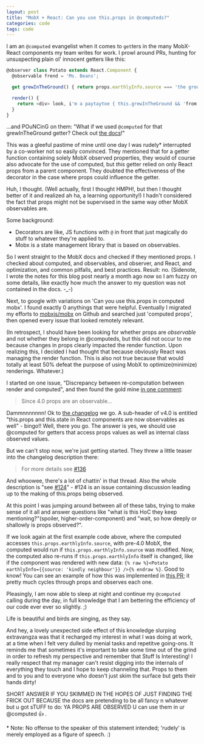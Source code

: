 ```yaml
---
layout: post
title: "MobX + React: Can you use this.props in @computeds?"
categories: code
tags: code
---
```


I am an `@computed` evangelist when it comes to `get`ters in the many MobX-React components my team writes for work. I prowl around PRs, hunting for unsuspecting plain ol' innocent getters like this:

```js
@observer class Potato extends React.Component {
  @observable frend = 'Ms. Beans';

  get grewInTheGround() { return props.earthlyInfo.source === 'the ground'; }

  render() {
    return <div> look, i'm a paytaytoe { this.grewInTheGround && 'from the ground' }</div>;
  }
}
```

...and POuNCinG on them: "What if we used `@computed` for that grewInTheGround getter? Check out [the docs](https://mobx.js.org/refguide/computed-decorator.html)!"

This was a gleeful pastime of mine until one day I was rudely\* interrupted by a co-worker not so easily convinced. <!--more--> They mentioned that for a getter function containing solely MobX observed properties, they would of course also advocate for the use of computed, but _this_ getter relied on only React props from a parent component. They doubted the effectiveness of the decorator in the case where props could influence the getter.

Huh, I thought. (Well actually, first I thought HMPH!, but then I thought better of it and realized ah ha, a learning opportunity!) I hadn't considered the fact that props might not be supervised in the same way other MobX observables are.

Some background:
- Decorators are like, JS functions with `@` in front that just magically do stuff to whatever they're applied to. 
- Mobx is a state management library that is based on observables.

So I went straight to the MobX docs and checked if they mentioned props. I checked about computed, and observables, and observer, and React, and optimization, and common pitfalls, and best practices. Result: no. (Sidenote, I wrote the notes for this blog post nearly a month ago now so I am fuzzy on some details, like exactly how much the answer to my question was not contained in the docs. -_-)

Next, to google with variations on 'Can you use this.props in computed mobx'. I found exactly 0 anythings that were helpful. Eventually I migrated my efforts to [mobxjs/mobx](https://github.com/mobxjs/mobx) on Github and searched just 'computed props', then opened every issue that looked remotely relevant.

(In retrospect, I should have been looking for whether props are _observable_ and not whether they belong in @computeds, but this did not occur to me because changes in props clearly impacted the render function. Upon realizing this, I decided I had thought that because obviously React was managing the render function. This is also not true because that would totally at least 50% defeat the purpose of using MobX to optimize(minimize) renderings. Whatever.)

I started on one issue, "Discrepancy between re-computation between render and computed", and then found the gold mine [in one comment](https://github.com/mobxjs/mobx/issues/1075#issuecomment-312801921):

> Since 4.0 props are an observable...

Dammnnnnnnn! Ok to [the changelog](https://github.com/mobxjs/mobx-react/blob/master/CHANGELOG.md#thisprops-and-thisstate-in-react-components-are-now-observables-as-well) we go. A sub-header of v4.0 is entitled "this.props and this.state in React components are now observables as well" - bingo!! Well, there you go. The answer is yes, we should use @computed for getters that access props values as well as internal class observed values.

But we can't stop now, we're just getting started. They threw a little teaser into the changelog description there:

> For more details see [#136](https://github.com/mobxjs/mobx-react/pull/136)

And whoowee, there's a lot of chattin' in that thread. Also the whole description is "see [#124](https://github.com/mobxjs/mobx-react/issues/124)" - #124 is an issue containing discussion leading up to the making of this.props being observed.

At this point I was jumping around between all of these tabs, trying to make sense of it all and answer questions like "what is this HoC they keep mentioning?"(spoiler, higher-order-component) and "wait, so how deeply or shallowly is props observed?".

If we look again at the first example code above, where the computed accesses `this.props.earthlyInfo.source`, with pre-4.0 MobX, the computed would run if `this.props.earthlyInfo.source` was modified. Now, the computed also re-runs if `this.props.earthlyInfo` itself is changed, like if the component was rendered with new data: `{% raw %}<Potato earthlyInfo={{source: 'kindly neighbour'}} />{% endraw %}`. Good to know! You can see an example of how this was implemented in [this PR](https://github.com/mobxjs/mobx-react/pull/136/files/0bcf70bee3068a1b3df51b1969c28805625b59e5); it pretty much cycles through props and observes each one.

Pleasingly, I am now able to sleep at night and continue my `@computed` calling during the day, in full knowledge that I am bettering the efficiency of our code ever ever so slightly. ;)

Life is beautiful and birds are singing, as they say.

And hey, a lovely unexpected side effect of this knowledge slurping extravangza was that it recharged my interest in what I was doing at work, at a time when I felt very dulled by menial tasks and repetitve going-ons. It reminds me that sometimes it's important to take some time out of the grind in order to refresh my perspective and remember that Stuff Is Interesting! I really respect that my manager can't resist digging into the internals of everything they touch and I hope to keep channeling that. Props to them and to you and to everyone who doesn't just skim the surface but gets their hands dirty!



SHORT ANSWER IF YOU SKIMMED IN THE HOPES OF JUST FINDING THE FRICK OUT BECAUSE the docs are pretending to be all fancy n whatever but u got sTUFF to do: YA PROPS ARE OBSERVED U can use them in ur @computed :+1: .


\* Note: No offense to the speaker of this statement intended; 'rudely' is merely employed as a figure of speech. :)

